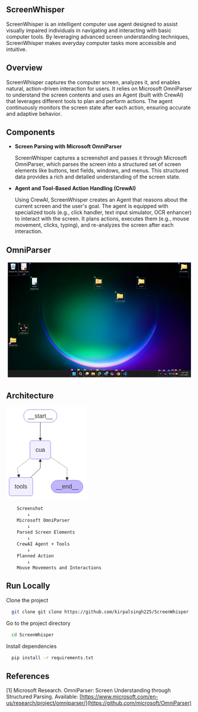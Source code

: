 
## ScreenWhisper

ScreenWhisper is an intelligent computer use agent designed to assist visually impaired individuals in navigating and interacting with basic computer tools. By leveraging advanced screen understanding techniques, ScreenWhisper makes everyday computer tasks more accessible and intuitive.

## Overview

ScreenWhisper captures the computer screen, analyzes it, and enables natural, action-driven interaction for users. It relies on Microsoft OmniParser to understand the screen contents and uses an Agent (built with CrewAI) that leverages different tools to plan and perform actions. The agent continuously monitors the screen state after each action, ensuring accurate and adaptive behavior.

## Components


- **Screen Parsing with Microsoft OmniParser**
  
  ScreenWhisper captures a screenshot and passes it through Microsoft OmniParser, which parses the screen into a structured set of screen elements like buttons, text fields, windows, and menus. This structured data provides a rich and detailed understanding of the screen state.

- **Agent and Tool-Based Action Handling (CrewAI)**

    Using CrewAI, ScreenWhisper creates an Agent that reasons about the current screen and the user's goal.
    The agent is equipped with specialized tools (e.g., click handler, text input simulator, OCR enhancer) to interact with the screen. It plans actions, executes them (e.g., mouse movement, clicks, typing), and re-analyzes the screen after each interaction.

## OmniParser 

![img](https://github.com/kirpalsingh225/ScreenWhisper/blob/main/artifacts/output.png)

## Architecture

![img](https://github.com/kirpalsingh225/ScreenWhisper/blob/main/artifacts/cua.png)

```
    Screenshot 
        ↓
    Microsoft OmniParser 
        ↓
    Parsed Screen Elements 
        ↓
    CrewAI Agent + Tools 
        ↓
    Planned Action 
        ↓
    Mouse Movements and Interactions
```


## Run Locally

Clone the project

```bash
  git clone git clone https://github.com/kirpalsingh225/ScreenWhisper

```

Go to the project directory

```bash
  cd ScreenWhisper
```

Install dependencies

```bash
  pip install -r requirements.txt
```

## References
[1] Microsoft Research. OmniParser: Screen Understanding through Structured Parsing.
Available: [https://www.microsoft.com/en-us/research/project/omniparser/](https://github.com/microsoft/OmniParser)


